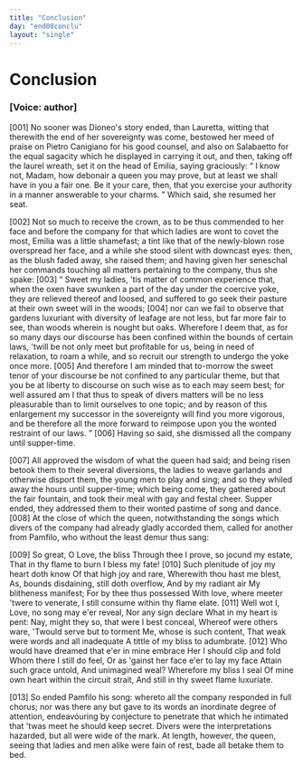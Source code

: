 ```yaml
---
title: "Conclusion"
day: "end08conclu"
layout: "single"
---
```

<div id="d08conclu" type="conclusion" who="author">
 <h1>
  Conclusion
 </h1>
 <p>
  <h3>
   [Voice: author]
  </h3>
 </p>
 <p>
  <a name="p08970001">
   [001]
  </a>
  No sooner was Dioneo's story ended, than Lauretta, witting
 that therewith the end of her sovereignty was come, bestowed her
 meed of praise on Pietro Canigiano for his good counsel, and also on
 Salabaetto for the equal sagacity which he displayed in carrying it
 out, and then, taking off the laurel wreath, set it on the head of
 Emilia, saying graciously:
  <q direct="unspecified">
   I know not, Madam, how debonair
 a queen you may prove, but at least we shall have in you a fair
 one. Be it your care, then, that you exercise your authority in a
 manner answerable to your charms.
  </q>
  Which said, she resumed
 her seat.
 </p>
 <p>
  <a name="p08970002">
   [002]
  </a>
  Not so much to receive the crown, as to be thus commended to
 her face and before the company for that which ladies are wont to
 covet the most, Emilia was a little shamefast; a tint like that of the
 newly-blown rose overspread her face, and a while she stood silent
 with downcast eyes: then, as the blush faded away, she raised them;
 and having given her seneschal her commands touching all matters
 pertaining to the company, thus she spake:
  <a name="p08970003">
   [003]
  </a>
  <q direct="unspecified">
   Sweet my ladies, 'tis
 matter of common experience that, when the oxen have swunken a
 part of the day under the coercive yoke, they are relieved thereof and
 loosed, and suffered to go seek their pasture at their own sweet will
   in the woods;
   <a name="p08970004">
    [004]
   </a>
   nor can we fail to observe that gardens luxuriant with
 diversity of leafage are not less, but far more fair to see, than woods
 wherein is nought but oaks. Wherefore I deem that, as for so many
 days our discourse has been confined within the bounds of certain
 laws, 'twill be not only meet but profitable for us, being in need of
 relaxation, to roam a while, and so recruit our strength to undergo
 the yoke once more.
   <a name="p08970005">
    [005]
   </a>
   And therefore I am minded that to-morrow
 the sweet tenor of your discourse be not confined to any particular
 theme, but that you be at liberty to discourse on such wise as to each
 may seem best; for well assured am I that thus to speak of divers
 matters will be no less pleasurable than to limit ourselves to one topic;
 and by reason of this enlargement my successor in the sovereignty
 will find you more vigorous, and be therefore all the more forward
 to reimpose upon you the wonted restraint of our laws.
  </q>
  <a name="p08970006">
   [006]
  </a>
  Having so
 said, she dismissed all the company until supper-time.
 </p>
 <p>
  <a name="p08970007">
   [007]
  </a>
  All approved the wisdom of what the queen had said; and being
 risen betook them to their several diversions, the ladies to weave
 garlands and otherwise disport them, the young men to play and sing;
 and so they whiled away the hours until supper-time; which being
 come, they gathered about the fair fountain, and took their meal with
 gay and festal cheer. Supper ended, they addressed them to their
 wonted pastime of song and dance.
  <a name="p08970008">
   [008]
  </a>
  At the close of which the queen,
 notwithstanding the songs which divers of the company had already
 gladly accorded them, called for another from Pamfilo, who without
 the least demur thus sang:
 </p>
 <div3 type="song" who="panfilo">
  <lg>
   <a name="p08970009">
    [009]
   </a>
   <l>
    So great, O Love, the bliss
   </l>
   <l>
    Through thee I prove, so jocund my estate,
   </l>
   <l>
    That in thy flame to burn I bless my fate!
   </l>
  </lg>
  <lg>
   <a name="p08970010">
    [010]
   </a>
   <l>
    Such plenitude of joy my heart doth know
   </l>
   <l>
    Of that high joy and rare,
   </l>
   <l>
    Wherewith thou hast me blest,
   </l>
   <l>
    As, bounds disdaining, still doth overflow,
   </l>
   <l>
    And by my radiant air
   </l>
   <l>
    My blitheness manifest;
   </l>
   <l>
    For by thee thus possessed
   </l>
   <l>
    With love, where meeter 'twere to venerate,
   </l>
   <l>
    I still consume within thy flame elate.
   </l>
  </lg>
  <lg>
   <a name="p08970011">
    [011]
   </a>
   <l>
    Well wot I, Love, no song may e'er reveal,
   </l>
   <l>
    Nor any sign declare
   </l>
   <l>
    What in my heart is pent:
   </l>
   <l>
    Nay, might they so, that were I best conceal,
   </l>
   <l>
    Whereof were others ware,
   </l>
   <l>
    'Twould serve but to torment
   </l>
   <l>
    Me, whose is such content,
   </l>
   <l>
    That weak were words and all inadequate
   </l>
   <l>
    A tittle of my bliss to adumbrate.
   </l>
  </lg>
  <lg>
   <a name="p08970012">
    [012]
   </a>
   <l>
    Who would have dreamed that e'er in mine embrace
   </l>
   <l>
    Her I should clip and fold
   </l>
   <l>
    Whom there I still do feel,
   </l>
   <l>
    Or as 'gainst her face e'er to lay my face
   </l>
   <l>
    Attain such grace untold,
   </l>
   <l>
    And unimagined weal?
   </l>
   <l>
    Wherefore my bliss I seal
   </l>
   <l>
    Of mine own heart within the circuit strait,
   </l>
   <l>
    And still in thy sweet flame luxuriate.
   </l>
  </lg>
 </div3>
 <p>
  <a name="p08970013">
   [013]
  </a>
  So ended Pamfilo his song: whereto all the company responded
 in full chorus; nor was there any but gave to its words an inordinate
 degree of attention, endeav&oacute;uring by conjecture to penetrate that
 which he intimated that 'twas meet he should keep secret. Divers
 were the interpretations hazarded, but all were wide of the mark.
 At length, however, the queen, seeing that ladies and men alike were
 fain of rest, bade all betake them to bed.
 </p>
</div>